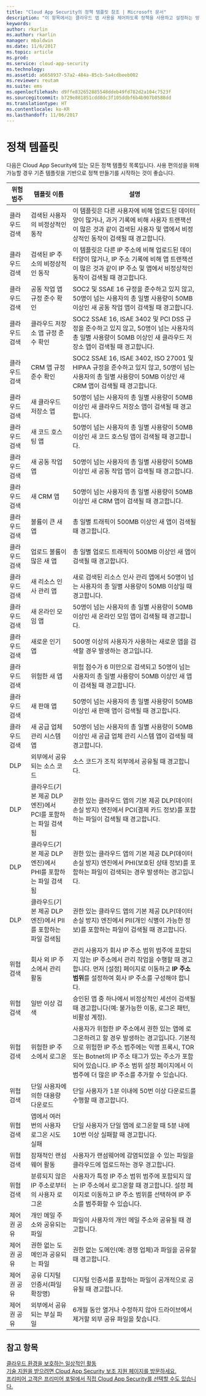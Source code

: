 ```yaml
---
title: "Cloud App Security의 정책 템플릿 참조 | Microsoft 문서"
description: "이 항목에서는 클라우드 앱 사용을 제어하도록 정책을 사용하고 설정하는 방법에 대한 정보를 제공합니다."
keywords: 
author: rkarlin
ms.author: rkarlin
manager: mbaldwin
ms.date: 11/6/2017
ms.topic: article
ms.prod: 
ms.service: cloud-app-security
ms.technology: 
ms.assetid: a6658937-57a2-484a-85cb-5a4cdbeeb002
ms.reviewer: reutam
ms.suite: ems
ms.openlocfilehash: d9ffe832652885548ddeb49fd782d2a104c7523f
ms.sourcegitcommit: b729e881851cdd8dc3f105ddbf6b4b907b8588dd
ms.translationtype: HT
ms.contentlocale: ko-KR
ms.lasthandoff: 11/06/2017
---
```

# <a name="policy-templates"></a>정책 템플릿

다음은 Cloud App Security에 있는 모든 정책 템플릿 목록입니다. 사용 편의성을 위해 가능할 경우 기존 템플릿을 기반으로 정책 만들기를 시작하는 것이 좋습니다.

|위험 범주|템플릿 이름|설명|
|-----|----|----|
|클라우드 검색|검색된 사용자의 비정상적인 동작|이 템플릿은 다른 사용자에 비해 업로드된 데이터양이 많거나, 과거 기록에 비해 사용자 트랜잭션이 많은 것과 같이 검색된 사용자 및 앱에서 비정상적인 동작이 검색될 때 경고합니다.|
|클라우드 검색|검색된 IP 주소의 비정상적인 동작|이 템플릿은 다른 IP 주소에 비해 업로드된 데이터양이 많거나, IP 주소 기록에 비해 앱 트랜잭션이 많은 것과 같이 IP 주소 및 앱에서 비정상적인 동작이 검색될 때 경고합니다.|
|클라우드 검색|공동 작업 앱 규정 준수 확인|SOC2 및 SSAE 16 규정을 준수하고 있지 않고, 50명이 넘는 사용자의 총 일별 사용량이 50MB 이상인 새 공동 작업 앱이 검색될 때 경고합니다.|
|클라우드 검색|클라우드 저장소 앱 규정 준수 확인|SOC2 SSAE 16, ISAE 3402 및 PCI DSS 규정을 준수하고 있지 않고, 50명이 넘는 사용자의 총 일별 사용량이 50MB 이상인 새 클라우드 저장소 앱이 검색될 때 경고합니다.|
|클라우드 검색|CRM 앱 규정 준수 확인|SOC2 SSAE 16, ISAE 3402, ISO 27001 및 HIPAA 규정을 준수하고 있지 않고, 50명이 넘는 사용자의 총 일별 사용량이 50MB 이상인 새 CRM 앱이 검색될 때 경고합니다.|
|클라우드 검색|새 클라우드 저장소 앱|50명이 넘는 사용자의 총 일별 사용량이 50MB 이상인 새 클라우드 저장소 앱이 검색될 때 경고합니다.|
|클라우드 검색|새 코드 호스팅 앱|50명이 넘는 사용자의 총 일별 사용량이 50MB 이상인 새 코드 호스팅 앱이 검색될 때 경고합니다.|
|클라우드 검색|새 공동 작업 앱|50명이 넘는 사용자의 총 일별 사용량이 50MB 이상인 새 공동 작업 앱이 검색될 때 경고합니다.|
|클라우드 검색|새 CRM 앱|50명이 넘는 사용자의 총 일별 사용량이 50MB 이상인 새 CRM 앱이 검색될 때 경고합니다.|
|클라우드 검색|볼륨이 큰 새 앱|총 일별 트래픽이 500MB 이상인 새 앱이 검색될 때 경고합니다.|
|클라우드 검색|업로드 볼륨이 많은 새 앱|총 일별 업로드 트래픽이 500MB 이상인 새 앱이 검색될 때 경고합니다.|
|클라우드 검색|새 리소스 인사 관리 앱|새로 검색된 리소스 인사 관리 앱에서 50명이 넘는 사용자의 총 일별 사용량이 50MB 이상일 때 경고합니다.|
|클라우드 검색|새 온라인 모임 앱|50명이 넘는 사용자의 총 일별 사용량이 50MB 이상인 새 온라인 모임 앱이 검색될 때 경고합니다.|
|클라우드 검색|새로운 인기 앱|500명 이상의 사용자가 사용하는 새로운 앱을 검색할 경우 발생하는 경고입니다.|
|클라우드 검색|위험한 새 앱|위험 점수가 6 미만으로 검색되고 50명이 넘는 사용자의 총 일별 사용량이 50MB 이상인 새 앱이 검색될 때 경고합니다.|
|클라우드 검색|새 판매 앱|50명이 넘는 사용자의 총 일별 사용량이 50MB 이상인 새 판매 앱이 검색될 때 경고합니다.|
|클라우드 검색|새 공급 업체 관리 시스템 앱|50명이 넘는 사용자의 총 일별 사용량이 50MB 이상인 새 공급 업체 관리 시스템 앱이 검색될 때 경고합니다.|
|DLP|외부에서 공유되는 소스 코드|소스 코드가 조직 외부에서 공유될 때 경고합니다.|
|DLP|클라우드(기본 제공 DLP 엔진)에서 PCI를 포함하는 파일 검색됨|권한 있는 클라우드 앱의 기본 제공 DLP(데이터 손실 방지) 엔진에서 PCI(결제 카드 정보)를 포함하는 파일이 검색될 때 경고합니다.|
|DLP|클라우드(기본 제공 DLP 엔진)에서 PHI를 포함하는 파일 검색됨|권한 있는 클라우드 앱의 기본 제공 DLP(데이터 손실 방지) 엔진에서 PHI(보호된 상태 정보)를 포함하는 파일이 검색되는 경우 발생하는 경고입니다.|
|DLP|클라우드(기본 제공 DLP 엔진)에서 PII를 포함하는 파일 검색됨|권한 있는 클라우드 앱의 기본 제공 DLP(데이터 손실 방지) 엔진에서 PII(개인 식별이 가능한 정보)를 포함하는 파일이 검색될 때 경고합니다.|
|위협 검색|회사 외 IP 주소에서 관리 활동|관리 사용자가 회사 IP 주소 범위 범주에 포함되지 않는 IP 주소에서 관리 작업을 수행할 때 경고합니다. 먼저 [설정] 페이지로 이동하고 **IP 주소 범위**를 설정하여 회사 IP 주소를 구성해야 합니다.|
|위협 검색|일반 이상 검색|승인된 앱 중 하나에서 비정상적인 세션이 검색될 때 경고합니다(예: 불가능한 이동, 로그온 패턴, 비활성 계정).|
|위협 검색|위험한 IP 주소에서 로그온|사용자가 위험한 IP 주소에서 권한 있는 앱에 로그온하려고 할 경우 발생하는 경고입니다. 기본적으로 위험한 IP 주소 범주에는 익명 프록시, TOR 또는 Botnet의 IP 주소 태그가 있는 주소가 포함되어 있습니다. IP 주소 범위 설정 페이지에서 이 범주에 더 많은 IP 주소를 추가할 수 있습니다.|
|위협 검색|단일 사용자에 의한 대용량 다운로드|단일 사용자가 1분 이내에 50번 이상 다운로드를 수행할 때 경고합니다.|
|위협 검색|앱에서 여러 번의 사용자 로그온 시도 실패|단일 사용자가 단일 앱에 로그온할 때 5분 내에 10번 이상 실패할 때 경고합니다.|
|위협 검색|잠재적인 랜섬웨어 활동|사용자가 랜섬웨어에 감염되었을 수 있는 파일을 클라우드에 업로드하는 경우 경고합니다.|
|위협 검색|분류되지 않은 IP 주소로부터의 사용자 로그온|사용자가 특정 IP 주소 범위 범주에 포함되지 않는 IP 주소에서 로그온할 때 경고합니다. 설정 페이지로 이동하고 IP 주소 범위를 선택하여 IP 주소를 범주화할 수 있습니다.|
|제어권 공유|개인 메일 주소와 공유되는 파일|파일이 사용자의 개인 메일 주소와 공유될 때 경고합니다.|
|제어권 공유|권한 없는 도메인과 공유되는 파일|권한 없는 도메인(예: 경쟁 업체)과 파일을 공유할 때 경고합니다.|
|제어권 공유|공유 디지털 인증서(파일 확장명)|디지털 인증서를 포함하는 파일이 공개적으로 공유될 때 경고합니다.|
|제어권 공유|외부에서 공유되는 부실 파일|6개월 동안 열거나 수정하지 않아 드라이브에서 제거할 외부 공유 파일을 찾습니다.|



## <a name="see-also"></a>참고 항목  
[클라우드 환경을 보호하는 일상적인 활동](daily-activities-to-protect-your-cloud-environment.md)   
[기술 지원을 받으려면 Cloud App Security 보조 지원 페이지를 방문하세요.](http://support.microsoft.com/oas/default.aspx?prid=16031)   
[프리미어 고객은 프리미어 포털에서 직접 Cloud App Security를 선택할 수도 있습니다.](https://premier.microsoft.com/)  
  